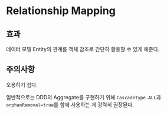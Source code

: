 # Relationship Mapping

## 효과

데이터 모델 Entity의 관계를 객체 참조로 간단히 활용할 수 있게 해준다.

## 주의사항

오용하기 쉽다.

일반적으로는 DDD의 Aggregate를 구현하기 위해 `CascadeType.ALL`과 `orphanRemoval=true`를 함께 사용하는 게 강력히 권장된다.


